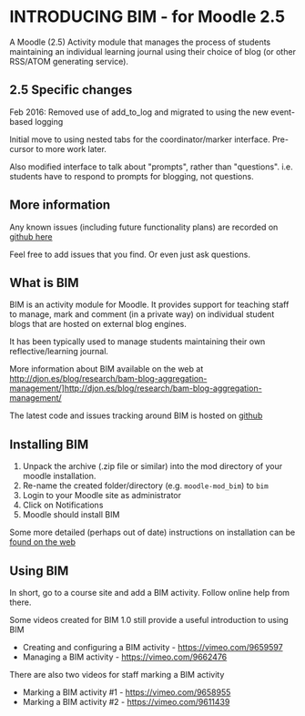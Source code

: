 # INTRODUCING BIM - for Moodle 2.5

A Moodle (2.5) Activity module that manages the process of students maintaining an individual learning journal using their choice of blog (or other RSS/ATOM generating service).

## 2.5 Specific changes

Feb 2016: Removed use of add_to_log and migrated to using the new event-based logging

Initial move to using nested tabs for the coordinator/marker interface.  Pre-cursor to more work later.

Also modified interface to talk about "prompts", rather than "questions". i.e. students have to respond to prompts for blogging, not questions.

## More information

Any known issues (including future functionality plans) are recorded on [github here](https://github.com/djplaner/moodle-mod_bim/issues)

Feel free to add issues that you find. Or even just ask questions.

## What is BIM

BIM is an activity module for Moodle.  It provides support for teaching staff to manage, mark and comment (in a private way) on individual student blogs that are hosted on external blog engines.  

It has been typically used to manage students maintaining their own reflective/learning journal.

More information about BIM available on the web at http://djon.es/blog/research/bam-blog-aggregation-management/]http://djon.es/blog/research/bam-blog-aggregation-management/

The latest code and issues tracking around BIM is hosted on [github](https://github.com/djplaner/moodle-mod_bim/tree/bim2)

## Installing BIM

1. Unpack the archive (.zip file or similar) into the mod directory of your moodle installation.
2. Re-name the created folder/directory (e.g. `moodle-mod_bim`) to `bim`
3. Login to your Moodle site as administrator
4. Click on Notifications
5. Moodle should install BIM

Some more detailed (perhaps out of date) instructions on installation can be [found on the web](http://davidtjones.wordpress.com/research/bam-blog-aggregation-management/current-version-of-bim/#installing)

## Using BIM

In short, go to a course site and add a BIM activity.  Follow online help from there.

Some videos created for BIM 1.0 still provide a useful introduction to using BIM
* Creating and configuring a BIM activity - https://vimeo.com/9659597
* Managing a BIM activity - https://vimeo.com/9662476

There are also two videos for staff marking a BIM activity
* Marking a BIM activity #1 - https://vimeo.com/9658955
* Marking a BIM activity #2 - https://vimeo.com/9611439
